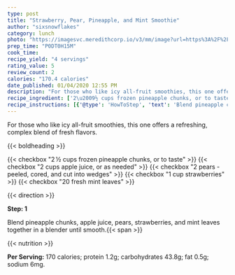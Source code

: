 ```yaml
---
type: post
title: "Strawberry, Pear, Pineapple, and Mint Smoothie"
author: "sixsnowflakes"
category: lunch
photo: "https://imagesvc.meredithcorp.io/v3/mm/image?url=https%3A%2F%2Fimages.media-allrecipes.com%2Fuserphotos%2F1449878.jpg"
prep_time: "P0DT0H15M"
cook_time: 
recipe_yield: "4 servings"
rating_value: 5
review_count: 2
calories: "170.4 calories"
date_published: 01/04/2020 12:55 PM
description: "For those who like icy all-fruit smoothies, this one offers a refreshing, complex blend of fresh flavors."
recipe_ingredient: ['2\u2009½ cups frozen pineapple chunks, or to taste', '2 cups apple juice, or as needed', '2 pears - peeled, cored, and cut into wedges', '1 cup strawberries', '20 fresh mint leaves']
recipe_instructions: [{'@type': 'HowToStep', 'text': 'Blend pineapple chunks, apple juice, pears, strawberries, and mint leaves together in a blender until smooth.\n'}]
---
```


For those who like icy all-fruit smoothies, this one offers a refreshing, complex blend of fresh flavors. 

{{< boldheading >}}

{{< checkbox "2 ½ cups frozen pineapple chunks, or to taste" >}}
{{< checkbox "2 cups apple juice, or as needed" >}}
{{< checkbox "2  pears - peeled, cored, and cut into wedges" >}}
{{< checkbox "1 cup strawberries" >}}
{{< checkbox "20  fresh mint leaves" >}}


{{< direction >}}

**Step: 1**

Blend pineapple chunks, apple juice, pears, strawberries, and mint leaves together in a blender until smooth.{{< span >}}

{{< nutrition >}}

**Per Serving:** 170 calories; protein 1.2g; carbohydrates 43.8g; fat 0.5g; sodium 6mg.